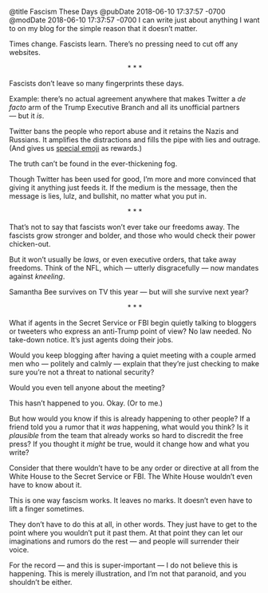 @title Fascism These Days
@pubDate 2018-06-10 17:37:57 -0700
@modDate 2018-06-10 17:37:57 -0700
I can write just about anything I want to on my blog for the simple reason that it doesn’t matter.

Times change. Fascists learn. There’s no pressing need to cut off any websites.

<p style="text-align:center">* * *</p>

Fascists don’t leave so many fingerprints these days.

Example: there’s no actual agreement anywhere that makes Twitter a *de facto* arm of the Trump Executive Branch and all its unofficial partners — but it *is*.

Twitter bans the people who report abuse and it retains the Nazis and Russians. It amplifies the distractions and fills the pipe with lies and outrage. (And gives us [special emoji](https://twitter.com/TwitterGov/status/1005661879170052102) as rewards.)

The truth can’t be found in the ever-thickening fog.

Though Twitter has been used for good, I’m more and more convinced that giving it anything just feeds it. If the medium is the message, then the message is lies, lulz, and bullshit, no matter what you put in.

<p style="text-align:center">* * *</p>

That’s not to say that fascists won’t ever take our freedoms away. The fascists grow stronger and bolder, and those who would check their power chicken-out.

But it won’t usually be *laws*, or even executive orders, that take away freedoms. Think of the NFL, which — utterly disgracefully — now mandates against *kneeling*.

Samantha Bee survives on TV this year — but will she survive next year?

<p style="text-align:center">* * *</p>

What if agents in the Secret Service or FBI begin quietly talking to bloggers or tweeters who express an anti-Trump point of view? No law needed. No take-down notice. It’s just agents doing their jobs.

Would you keep blogging after having a quiet meeting with a couple armed men who — politely and calmly — explain that they’re just checking to make sure you’re not a threat to national security?

Would you even tell anyone about the meeting?

This hasn’t happened to you. Okay. (Or to me.)

But how would you know if this is already happening to other people? If a friend told you a rumor that it *was* happening, what would you think? Is it *plausible* from the team that already works so hard to discredit the free press? If you thought it *might* be true, would it change how and what you write?

Consider that there wouldn’t have to be any order or directive at all from the White House to the Secret Service or FBI. The White House wouldn’t even have to know about it.

This is one way fascism works. It leaves no marks. It doesn’t even have to lift a finger sometimes.

They don’t have to do this at all, in other words. They just have to get to the point where you wouldn’t put it past them. At that point they can let our imaginations and rumors do the rest — and people will surrender their voice.

For the record — and this is super-important — I do not believe this is happening. This is merely illustration, and I’m not that paranoid, and you shouldn’t be either.
